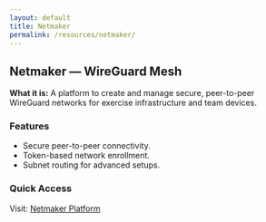 ```yaml
---
layout: default
title: Netmaker
permalink: /resources/netmaker/
---
```


<div class="card">
  <h2>Netmaker — WireGuard Mesh</h2>
  <p><strong>What it is:</strong> A platform to create and manage secure, peer-to-peer WireGuard networks for exercise infrastructure and team devices.</p>
  <h3>Features</h3>
  <ul>
    <li>Secure peer-to-peer connectivity.</li>
    <li>Token-based network enrollment.</li>
    <li>Subnet routing for advanced setups.</li>
  </ul>
  <h3>Quick Access</h3>
  <p>Visit: <a href="https://www.netmaker.io/download">Netmaker Platform</a></p>
</div>
